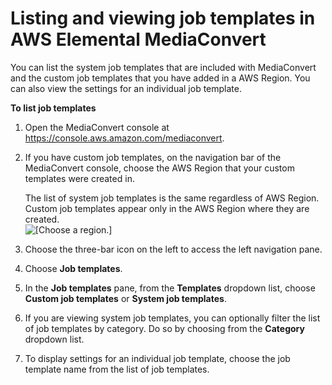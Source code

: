 # Listing and viewing job templates in AWS Elemental MediaConvert<a name="listing-job-templates"></a>

You can list the system job templates that are included with MediaConvert and the custom job templates that you have added in a AWS Region\. You can also view the settings for an individual job template\.

**To list job templates**

1. Open the MediaConvert console at [https://console\.aws\.amazon\.com/mediaconvert](https://console.aws.amazon.com/mediaconvert)\.

1. If you have custom job templates, on the navigation bar of the MediaConvert console, choose the AWS Region that your custom templates were created in\.

   The list of system job templates is the same regardless of AWS Region\. Custom job templates appear only in the AWS Region where they are created\.  
![\[Choose a region.\]](http://docs.aws.amazon.com/mediaconvert/latest/ug/images/regions-list.png)

1. Choose the three\-bar icon on the left to access the left navigation pane\.

1. Choose **Job templates**\.

1. In the **Job templates** pane, from the **Templates** dropdown list, choose **Custom job templates** or **System job templates**\.

1. If you are viewing system job templates, you can optionally filter the list of​ job templates by category\. Do so by choosing from the **Category** dropdown list\.

1. To display settings for an individual job template, choose the job template name from the list of job templates\.